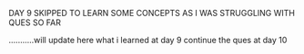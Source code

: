DAY 9 SKIPPED TO LEARN SOME CONCEPTS AS I WAS STRUGGLING WITH QUES SO FAR

...........will update here what i learned at day 9
continue the ques at day 10
